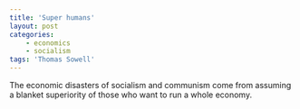 ```yaml
---
title: 'Super humans'
layout: post
categories:
    - economics
    - socialism
tags: 'Thomas Sowell'
---
```


The economic disasters of socialism and communism come from assuming a blanket superiority of those who want to run a whole economy.